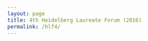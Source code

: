 ```yaml
---
layout: page
title: 4th Heidelberg Laureate Forum (2016)
permalink: /hlf4/
---
```


[//]: # "<br>"
[//]: # '<img src="../assets/images/hlf/ivan_sutherland.jpg" alt="Ivan Sutherland">'
[//]: # "<br>"
[//]: #
[//]: # '<img src="../assets/images/hlf/tony_hoare.jpg" alt="Tony Hoare">'
[//]: # "<br>"
[//]: #
[//]: # '<img src="../assets/images/hlf/vint_cerf.jpg" alt="Vint Cerf">'
[//]: # "<br>"
[//]: #
[//]: # '<img src="../assets/images/hlf/fred_brooks.jpg" alt="Fred Brooks">'
[//]: # "<br>"
[//]: #
[//]: # '<img src="../assets/images/hlf/raj_reddy.jpg" alt="Raj Reddy">'
[//]: # "<br>"
[//]: #
[//]: # '<img src="../assets/images/hlf/steven_cook.jpg" alt="Steven Cook">'
[//]: # "<br>"
[//]: #
[//]: # '<img src="../assets/images/hlf/barbara_liskov.jpg" alt="Barbara Liskov">'
[//]: # "<br>"
[//]: #
[//]: # '<img src="../assets/images/hlf/john_hopcroft.jpg" alt="John Hopcroft">'
